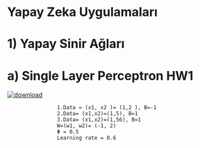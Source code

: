 # Yapay Zeka Uygulamaları
#         1) Yapay Sinir Ağları
#                   a) Single Layer Perceptron HW1
[        ![download](https://user-images.githubusercontent.com/106076072/198830353-1f5d8a4d-3051-41da-b6f1-4ba749e2668a.jpg)
](https://images.deepai.org/glossary-terms/perceptron-6168423.jpg)

                    1.Data = (x1, x2 )= (1,2 ), B=-1
                    2.Data= (x1,x2)=(1,5), B=1
                    3.Data= (x1,x2)=(1,56), B=1
                    W=(w1, w2)= (-1, 2)
                    Φ = 0.5
                    Learning rate = 0.6
